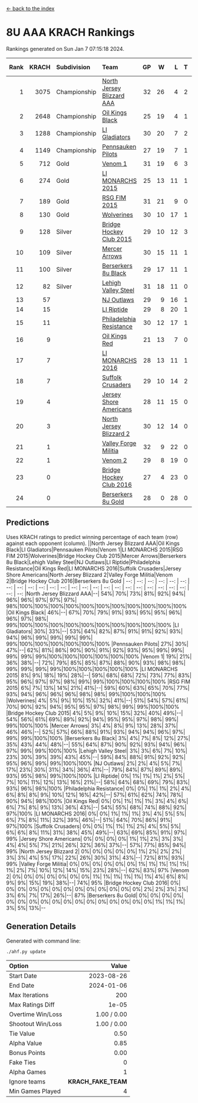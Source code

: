 [<- back to the index](readme.md)
# 8U AAA KRACH Rankings
Rankings generated on Sun Jan  7 07:15:18 2024.

Rank|KRACH|Subdivision|Team|GP|W|L|T|OTW|OTL|SoS|Exp Wins|Win Diff
---:|---:|:---|:---|---:|---:|---:|---:|---:|---:|---:|---:|---:
1|3075|Championship|[North Jersey Blizzard AAA](https://gamesheetstats.com/seasons/3659/teams/140205/schedule)|32|26|4|2|0|0|719|27.8|-0.0
2|2648|Championship|[Oil Kings Black](https://gamesheetstats.com/seasons/3659/teams/140206/schedule)|25|19|4|1|1|0|817|21.3|-0.0
3|1288|Championship|[LI Gladiators](https://gamesheetstats.com/seasons/3659/teams/140201/schedule)|30|20|7|2|1|0|861|22.8|-0.0
4|1149|Championship|[Pennsauken Pilots](https://gamesheetstats.com/seasons/3659/teams/140208/schedule)|27|19|7|1|0|0|796|20.3|-0.0
5|712|Gold|[Venom 1](https://gamesheetstats.com/seasons/3659/teams/140213/schedule)|31|19|6|3|2|1|659|23.3|-0.0
6|274|Gold|[LI MONARCHS 2015](https://gamesheetstats.com/seasons/3659/teams/140198/schedule)|25|13|11|1|0|0|717|14.3|-0.0
7|189|Gold|[RSG FIM 2015](https://gamesheetstats.com/seasons/3659/teams/140210/schedule)|31|21|9|0|0|1|493|21.8|-0.0
8|130|Gold|[Wolverines](https://gamesheetstats.com/seasons/3659/teams/140215/schedule)|30|10|17|1|0|2|935|11.3|-0.0
9|128|Silver|[Bridge Hockey Club 2015](https://gamesheetstats.com/seasons/3659/teams/140194/schedule)|29|10|12|3|1|3|632|13.3|-0.0
10|109|Silver|[Mercer Arrows](https://gamesheetstats.com/seasons/3659/teams/140202/schedule)|30|15|11|1|2|1|316|18.3|-0.0
11|100|Silver|[Berserkers 8u Black](https://gamesheetstats.com/seasons/3659/teams/140192/schedule)|29|17|11|1|0|0|355|18.3|-0.0
12|82|Silver|[Lehigh Valley Steel](https://gamesheetstats.com/seasons/3659/teams/140197/schedule)|31|18|11|0|2|0|364|20.8|-0.0
13|57||[NJ Outlaws](https://gamesheetstats.com/seasons/3659/teams/140203/schedule)|29|9|16|1|1|2|702|11.3|-0.0
14|15||[LI Riptide](https://gamesheetstats.com/seasons/3659/teams/140200/schedule)|29|8|20|1|0|0|626|9.4|0.0
15|11||[Philadelphia Resistance](https://gamesheetstats.com/seasons/3659/teams/140209/schedule)|30|12|17|1|0|0|146|13.4|0.0
16|9||[Oil Kings Red](https://gamesheetstats.com/seasons/3659/teams/140207/schedule)|21|13|7|0|0|1|20|13.9|0.0
17|7||[LI MONARCHS 2016](https://gamesheetstats.com/seasons/3659/teams/140199/schedule)|28|13|11|1|3|0|25|17.4|0.0
18|7||[Suffolk Crusaders](https://gamesheetstats.com/seasons/3659/teams/140211/schedule)|29|10|14|2|2|1|91|13.9|0.0
19|4||[Jersey Shore Americans](https://gamesheetstats.com/seasons/3659/teams/140196/schedule)|28|11|15|0|0|2|110|11.9|0.0
20|3||[North Jersey Blizzard 2](https://gamesheetstats.com/seasons/3659/teams/140204/schedule)|30|12|14|0|2|2|24|14.9|0.0
21|1||[Valley Forge Militia](https://gamesheetstats.com/seasons/3659/teams/140212/schedule)|32|9|22|0|0|1|163|9.9|0.0
22|1||[Venom 2](https://gamesheetstats.com/seasons/3659/teams/140214/schedule)|29|8|19|0|1|1|24|9.9|0.0
23|0||[Bridge Hockey Club 2016](https://gamesheetstats.com/seasons/3659/teams/140195/schedule)|27|4|23|0|0|0|20|4.9|0.0
24|0||[Berserkers 8u Gold](https://gamesheetstats.com/seasons/3659/teams/140193/schedule)|28|0|28|0|0|0|10|0.9|0.0

## Predictions
Uses KRACH ratings to predict winning percentage of each team (row) against each opponent (column).
||North Jersey Blizzard AAA|Oil Kings Black|LI Gladiators|Pennsauken Pilots|Venom 1|LI MONARCHS 2015|RSG FIM 2015|Wolverines|Bridge Hockey Club 2015|Mercer Arrows|Berserkers 8u Black|Lehigh Valley Steel|NJ Outlaws|LI Riptide|Philadelphia Resistance|Oil Kings Red|LI MONARCHS 2016|Suffolk Crusaders|Jersey Shore Americans|North Jersey Blizzard 2|Valley Forge Militia|Venom 2|Bridge Hockey Club 2016|Berserkers 8u Gold
| --: | --: | --: | --: | --: | --: | --: | --: | --: | --: | --: | --: | --: | --: | --: | --: | --: | --: | --: | --: | --: | --: | --: | --: | --: 
|North Jersey Blizzard AAA|--| 54%| 70%| 73%| 81%| 92%| 94%| 96%| 96%| 97%| 97%| 97%| 98%|100%|100%|100%|100%|100%|100%|100%|100%|100%|100%|100%
|Oil Kings Black| 46%|--| 67%| 70%| 79%| 91%| 93%| 95%| 95%| 96%| 96%| 97%| 98%| 99%|100%|100%|100%|100%|100%|100%|100%|100%|100%|100%
|LI Gladiators| 30%| 33%|--| 53%| 64%| 82%| 87%| 91%| 91%| 92%| 93%| 94%| 96%| 99%| 99%| 99%| 99%| 99%|100%|100%|100%|100%|100%|100%
|Pennsauken Pilots| 27%| 30%| 47%|--| 62%| 81%| 86%| 90%| 90%| 91%| 92%| 93%| 95%| 99%| 99%| 99%| 99%| 99%|100%|100%|100%|100%|100%|100%
|Venom 1| 19%| 21%| 36%| 38%|--| 72%| 79%| 85%| 85%| 87%| 88%| 90%| 93%| 98%| 98%| 99%| 99%| 99%| 99%|100%|100%|100%|100%|100%
|LI MONARCHS 2015|  8%|  9%| 18%| 19%| 28%|--| 59%| 68%| 68%| 72%| 73%| 77%| 83%| 95%| 96%| 97%| 97%| 98%| 99%| 99%|100%|100%|100%|100%
|RSG FIM 2015|  6%|  7%| 13%| 14%| 21%| 41%|--| 59%| 60%| 63%| 65%| 70%| 77%| 93%| 94%| 96%| 96%| 96%| 98%| 98%| 99%|100%|100%|100%
|Wolverines|  4%|  5%|  9%| 10%| 15%| 32%| 41%|--| 51%| 54%| 57%| 61%| 70%| 90%| 92%| 94%| 95%| 95%| 97%| 98%| 99%| 99%|100%|100%
|Bridge Hockey Club 2015|  4%|  5%|  9%| 10%| 15%| 32%| 40%| 49%|--| 54%| 56%| 61%| 69%| 89%| 92%| 94%| 95%| 95%| 97%| 98%| 99%| 99%|100%|100%
|Mercer Arrows|  3%|  4%|  8%|  9%| 13%| 28%| 37%| 46%| 46%|--| 52%| 57%| 66%| 88%| 91%| 93%| 94%| 94%| 96%| 97%| 99%| 99%|100%|100%
|Berserkers 8u Black|  3%|  4%|  7%|  8%| 12%| 27%| 35%| 43%| 44%| 48%|--| 55%| 64%| 87%| 90%| 92%| 93%| 94%| 96%| 97%| 99%| 99%|100%|100%
|Lehigh Valley Steel|  3%|  3%|  6%|  7%| 10%| 23%| 30%| 39%| 39%| 43%| 45%|--| 59%| 84%| 88%| 91%| 92%| 92%| 95%| 96%| 99%| 99%|100%|100%
|NJ Outlaws|  2%|  2%|  4%|  5%|  7%| 17%| 23%| 30%| 31%| 34%| 36%| 41%|--| 79%| 84%| 87%| 89%| 89%| 93%| 95%| 98%| 99%|100%|100%
|LI Riptide|  0%|  1%|  1%|  1%|  2%|  5%|  7%| 10%| 11%| 12%| 13%| 16%| 21%|--| 58%| 64%| 68%| 69%| 79%| 83%| 93%| 96%| 98%|100%
|Philadelphia Resistance|  0%|  0%|  1%|  1%|  2%|  4%|  6%|  8%|  8%|  9%| 10%| 12%| 16%| 42%|--| 57%| 61%| 62%| 74%| 78%| 90%| 94%| 98%|100%
|Oil Kings Red|  0%|  0%|  1%|  1%|  1%|  3%|  4%|  6%|  6%|  7%|  8%|  9%| 13%| 36%| 43%|--| 54%| 55%| 68%| 74%| 88%| 92%| 97%|100%
|LI MONARCHS 2016|  0%|  0%|  1%|  1%|  1%|  3%|  4%|  5%|  5%|  6%|  7%|  8%| 11%| 32%| 39%| 46%|--| 51%| 64%| 70%| 86%| 91%| 97%|100%
|Suffolk Crusaders|  0%|  0%|  1%|  1%|  1%|  2%|  4%|  5%|  5%|  6%|  6%|  8%| 11%| 31%| 38%| 45%| 49%|--| 63%| 69%| 85%| 91%| 97%| 99%
|Jersey Shore Americans|  0%|  0%|  0%|  0%|  1%|  1%|  2%|  3%|  3%|  4%|  4%|  5%|  7%| 21%| 26%| 32%| 36%| 37%|--| 57%| 77%| 85%| 94%| 99%
|North Jersey Blizzard 2|  0%|  0%|  0%|  0%|  0%|  1%|  2%|  2%|  2%|  3%|  3%|  4%|  5%| 17%| 22%| 26%| 30%| 31%| 43%|--| 72%| 81%| 93%| 99%
|Valley Forge Militia|  0%|  0%|  0%|  0%|  0%|  0%|  1%|  1%|  1%|  1%|  1%|  1%|  2%|  7%| 10%| 12%| 14%| 15%| 23%| 28%|--| 62%| 83%| 97%
|Venom 2|  0%|  0%|  0%|  0%|  0%|  0%|  0%|  1%|  1%|  1%|  1%|  1%|  1%|  4%|  6%|  8%|  9%|  9%| 15%| 19%| 38%|--| 74%| 95%
|Bridge Hockey Club 2016|  0%|  0%|  0%|  0%|  0%|  0%|  0%|  0%|  0%|  0%|  0%|  0%|  0%|  2%|  2%|  3%|  3%|  3%|  6%|  7%| 17%| 26%|--| 87%
|Berserkers 8u Gold|  0%|  0%|  0%|  0%|  0%|  0%|  0%|  0%|  0%|  0%|  0%|  0%|  0%|  0%|  0%|  0%|  0%|  1%|  1%|  1%|  3%|  5%| 13%|--

## Generation Details

Generated with command line:
```
./ahf.py update
```

| Option | Value |
| :----- | ----: |
| Start Date | 2023-08-26 |
| End Date | 2024-01-06 |
| Max Iterations | 200 |
| Max Ratings Diff | 1e-05 |
| Overtime Win/Loss | 1.00 / 0.00 |
| Shootout Win/Loss | 1.00 / 0.00 |
| Tie Value | 0.50 |
| Alpha Value | 0.85 |
| Bonus Points | 0.00 |
| Fake Ties | 0 |
| Alpha Games | 1 |
| Ignore teams | __KRACH_FAKE_TEAM__ |
| Min Games Played | 4 |

